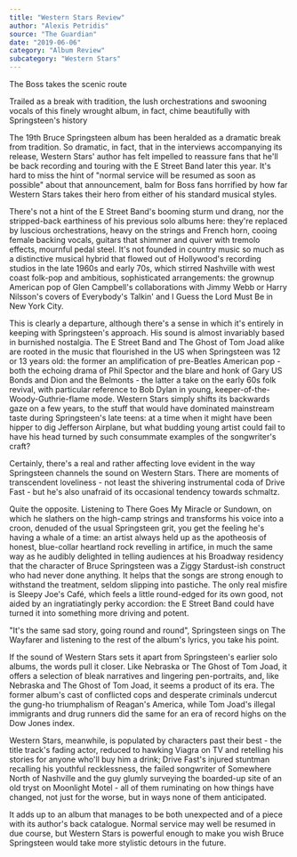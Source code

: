 ```yaml
---
title: "Western Stars Review"
author: "Alexis Petridis"
source: "The Guardian"
date: "2019-06-06"
category: "Album Review"
subcategory: "Western Stars"
---
```


The Boss takes the scenic route

Trailed as a break with tradition, the lush orchestrations and swooning vocals of this finely wrought album, in fact, chime beautifully with Springsteen's history

The 19th Bruce Springsteen album has been heralded as a dramatic break from tradition. So dramatic, in fact, that in the interviews accompanying its release, Western Stars' author has felt impelled to reassure fans that he'll be back recording and touring with the E Street Band later this year. It's hard to miss the hint of "normal service will be resumed as soon as possible" about that announcement, balm for Boss fans horrified by how far Western Stars takes their hero from either of his standard musical styles.

There's not a hint of the E Street Band's booming sturm und drang, nor the stripped-back earthiness of his previous solo albums here: they're replaced by luscious orchestrations, heavy on the strings and French horn, cooing female backing vocals, guitars that shimmer and quiver with tremolo effects, mournful pedal steel. It's not founded in country music so much as a distinctive musical hybrid that flowed out of Hollywood's recording studios in the late 1960s and early 70s, which stirred Nashville with west coast folk-pop and ambitious, sophisticated arrangements: the grownup American pop of Glen Campbell's collaborations with Jimmy Webb or Harry Nilsson's covers of Everybody's Talkin' and I Guess the Lord Must Be in New York City.

This is clearly a departure, although there's a sense in which it's entirely in keeping with Springsteen's approach. His sound is almost invariably based in burnished nostalgia. The E Street Band and The Ghost of Tom Joad alike are rooted in the music that flourished in the US when Springsteen was 12 or 13 years old: the former an amplification of pre-Beatles American pop - both the echoing drama of Phil Spector and the blare and honk of Gary US Bonds and Dion and the Belmonts - the latter a take on the early 60s folk revival, with particular reference to Bob Dylan in young, keeper-of-the-Woody-Guthrie-flame mode. Western Stars simply shifts its backwards gaze on a few years, to the stuff that would have dominated mainstream taste during Springsteen's late teens: at a time when it might have been hipper to dig Jefferson Airplane, but what budding young artist could fail to have his head turned by such consummate examples of the songwriter's craft?

Certainly, there's a real and rather affecting love evident in the way Springsteen channels the sound on Western Stars. There are moments of transcendent loveliness - not least the shivering instrumental coda of Drive Fast - but he's also unafraid of its occasional tendency towards schmaltz.

Quite the opposite. Listening to There Goes My Miracle or Sundown, on which he slathers on the high-camp strings and transforms his voice into a croon, denuded of the usual Springsteen grit, you get the feeling he's having a whale of a time: an artist always held up as the apotheosis of honest, blue-collar heartland rock revelling in artifice, in much the same way as he audibly delighted in telling audiences at his Broadway residency that the character of Bruce Springsteen was a Ziggy Stardust-ish construct who had never done anything. It helps that the songs are strong enough to withstand the treatment, seldom slipping into pastiche. The only real misfire is Sleepy Joe's Café, which feels a little round-edged for its own good, not aided by an ingratiatingly perky accordion: the E Street Band could have turned it into something more driving and potent.

"It's the same sad story, going round and round", Springsteen sings on The Wayfarer and listening to the rest of the album's lyrics, you take his point.

If the sound of Western Stars sets it apart from Springsteen's earlier solo albums, the words pull it closer. Like Nebraska or The Ghost of Tom Joad, it offers a selection of bleak narratives and lingering pen-portraits, and, like Nebraska and The Ghost of Tom Joad, it seems a product of its era. The former album's cast of conflicted cops and desperate criminals undercut the gung-ho triumphalism of Reagan's America, while Tom Joad's illegal immigrants and drug runners did the same for an era of record highs on the Dow Jones index.

Western Stars, meanwhile, is populated by characters past their best - the title track's fading actor, reduced to hawking Viagra on TV and retelling his stories for anyone who'll buy him a drink; Drive Fast's injured stuntman recalling his youthful recklessness, the failed songwriter of Somewhere North of Nashville and the guy glumly surveying the boarded-up site of an old tryst on Moonlight Motel - all of them ruminating on how things have changed, not just for the worse, but in ways none of them anticipated.

It adds up to an album that manages to be both unexpected and of a piece with its author's back catalogue. Normal service may well be resumed in due course, but Western Stars is powerful enough to make you wish Bruce Springsteen would take more stylistic detours in the future.